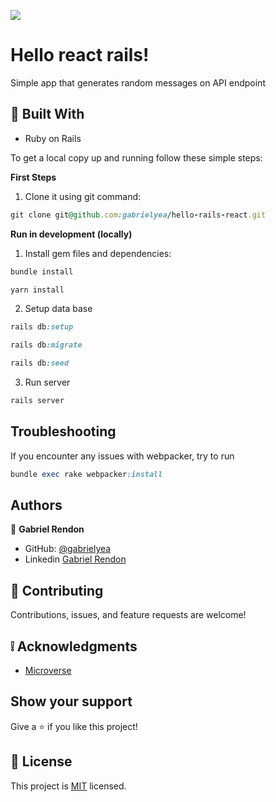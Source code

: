 ![](https://img.shields.io/badge/Microverse-blueviolet)
# Hello react rails! 
Simple app that generates random messages on API endpoint

## :hammer: Built With

- Ruby on Rails

To get a local copy up and running follow these simple steps:

**First Steps**

1. Clone it using git command:
```ruby
git clone git@github.com:gabrielyea/hello-rails-react.git
```

**Run in development (locally)**

1. Install gem files and dependencies:
```ruby
bundle install
```
```ruby
yarn install
```
2. Setup data base
```ruby
rails db:setup

rails db:migrate

rails db:seed
```

3. Run server
```ruby
rails server
```

## Troubleshooting

If you encounter any issues with webpacker, try to run 
```ruby
bundle exec rake webpacker:install
```

## Authors

👤 **Gabriel Rendon**

- GitHub: [@gabrielyea](https://github.com/gabrielyea)
- Linkedin [Gabriel Rendon](https://www.linkedin.com/in/gabriel-rendon-paredes/)

## 🤝 Contributing

Contributions, issues, and feature requests are welcome!


## :grey_exclamation: Acknowledgments

- [Microverse](https://www.microverse.org/)

## Show your support

Give a ⭐️ if you like this project!

## 📝 License

This project is [MIT](LICENSE) licensed.
